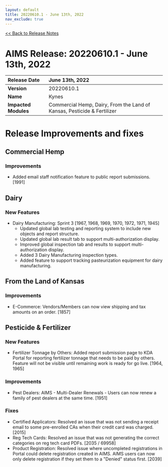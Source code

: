 ```yaml
---
layout: default
title: 20220610.1 - June 13th, 2022
nav_exclude: true
---
```

[<< Back to Release Notes](/aims-docs/docs/release/)

# AIMS Release: 20220610.1 - June 13th, 2022

| **Release Date** | June 13th, 2022 |
| :--- | :--- |
| **Version** | 20220610.1 |
| **Name** | Kynes |
| **Impacted Modules** | Commercial Hemp, Dairy, From the Land of Kansas, Pesticide & Fertilizer  |


# Release Improvements and fixes

## **Commercial Hemp**

### Improvements

- Added email staff notification feature to public report submissions. [1991]

## **Dairy**

### New Features

- Dairy Manufacturing: Sprint 3 [1967, 1968, 1969, 1970, 1972, 1971, 1945]
    - Updated global lab testing and reporting system to include new objects and report structure.
    - Updated global lab result tab to support multi-authorization display.
    - Improved global inspection tab and results to support multi-authorization display.
    - Added 3 Dairy Manufacturing inspection types.
    - Added feature to support tracking pasteurization equipment for dairy manufacturing.

## **From the Land of Kansas**

### Improvements

- E-Commerce: Vendors/Members can now view shipping and tax amounts on an order. [1857]

## **Pesticide & Fertilizer**

### New Features

- Fertilizer Tonnage by Others: Added report submission page to KDA Portal for reporting fertilizer tonnage that needs to be paid by others.  Feature will not be visible until remaining work is ready for go live. [1964, 1965]

### Improvements

- Pest Dealers: AIMS - Multi-Dealer Renewals - Users can now renew a family of pest dealers at the same time. [1951]

### Fixes

- Certified Applicators: Resolved an issue that was not sending a receipt email to some pre-enrolled CAs when their credit card was charged. [2015]
- Reg Tech Cards: Resolved an issue that was not generating the correct categories on reg tech card PDFs. [2035 / 69958]
- Product Registration: Resolved issue where uncompleted registrations in Portal could delete registration created in AIMS. AIMS users can now only delete registration if they set them to a "Denied" status first. [2039]
